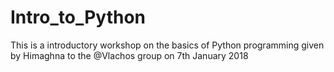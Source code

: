 # Intro_to_Python
This is a introductory workshop on the basics of Python programming given by Himaghna to the @Vlachos group on 7th January 2018
